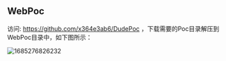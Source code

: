 ## WebPoc 
访问: https://github.com/x364e3ab6/DudePoc ，下载需要的Poc目录解压到WebPoc目录中，如下图所示：  

 ![1685276826232](https://github.com/x364e3ab6/DudeSuite/assets/73023058/71ef8040-6c38-41ea-b2ce-6ddfb6e856e7)
